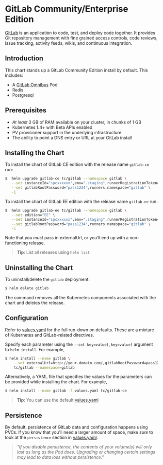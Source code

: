 # GitLab Community/Enterprise Edition

[GitLab](https://about.gitlab.com/) is an application to code, test, and deploy code together. It provides Git repository management with fine grained access controls, code reviews, issue tracking, activity feeds, wikis, and continuous integration.

## Introduction

This chart stands up a GitLab Community Edition install by default. This includes:

- A [GitLab Omnibus](https://docs.gitlab.com/omnibus/) Pod
- Redis
- Postgresql

## Prerequisites

- _At least_ 3 GB of RAM available on your cluster, in chunks of 1 GB
- Kubernetes 1.4+ with Beta APIs enabled
- PV provisioner support in the underlying infrastructure
- The ability to point a DNS entry or URL at your GitLab install

## Installing the Chart

To install the chart of GitLab CE edition with the release name `gitlab-ce` run:

```bash
$  helm upgrade gitlab-ce tc/gitlab --namespace gitlab \
   --set instanceId="spcxxxxxx",env=".staging",runnerRegistrationToken="xxxxxxxxx" \
   --set gitlabRootPassword="pass1234",runners.namespace="gitlab" \
   -i
```

To install the chart of GitLab EE edition with the release name `gitlab-ee` run:

```bash
$  helm upgrade gitlab-ee tc/gitlab --namespace gitlab \
   --set edition="EE" \
   --set instanceId="spcxxxxxx",env=".staging",runnerRegistrationToken="xxxxxxxxx" \
   --set gitlabRootPassword="pass1234",runners.namespace="gitlab" \
   -i
```

Note that you _must_ pass in externalUrl, or you'll end up with a non-functioning release.

> **Tip**: List all releases using `helm list`

## Uninstalling the Chart

To uninstall/delete the `gitlab` deployment:

```bash
$ helm delete gitlab
```

The command removes all the Kubernetes components associated with the chart and deletes the release.

## Configuration

Refer to [values.yaml](values.yaml) for the full run-down on defaults. These are a mixture of Kubernetes and GitLab-related directives.

Specify each parameter using the `--set key=value[,key=value]` argument to `helm install`. For example,

```bash
$ helm install --name gitlab \
    --set externalUrl=http://your-domain.com/,gitlabRootPassword=pass1234 \
    tc/gitlab --namespace=gitlab
```

Alternatively, a YAML file that specifies the values for the parameters can be provided while installing the chart. For example,

```bash
$ helm install --name gitlab -f values.yaml tc/gitlab-ce
```

> **Tip**: You can use the default [values.yaml](values.yaml)

## Persistence

By default, persistence of GitLab data and configuration happens using PVCs. If you know that you'll need a larger amount of space, make _sure_ to look at the `persistence` section in [values.yaml](values.yaml).

> *"If you disable persistence, the contents of your volume(s) will only last as long as the Pod does. Upgrading or changing certain settings may lead to data loss without persistence."*

